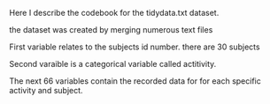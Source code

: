 Here I describe the codebook for the tidydata.txt dataset.

the dataset was created by merging numerous text files

First variable relates to the subjects id number. there are 30 subjects

Second varaible is a categorical variable called actitivity. 

The next 66 variables contain the recorded data for for each specific activity and subject.
